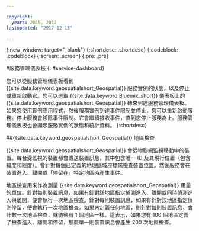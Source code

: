 ```yaml
---

copyright:
  years: 2015, 2017
lastupdated: "2017-12-15"

---
```


<!-- Attribute definitions -->
{:new_window: target="_blank"}
{:shortdesc: .shortdesc}
{:codeblock: .codeblock}
{:screen: .screen}
{:pre: .pre}

#服務管理儀表板
{: #service-dashboard}


您可以從服務管理儀表板看到 {{site.data.keyword.geospatialshort_Geospatial}} 服務實例的狀態，以及停止或重新啟動它。您可以選取 {{site.data.keyword.Bluemix_short}} 儀表板上的 {{site.data.keyword.geospatialshort_Geospatial}} 磚來到達服務管理儀表板。如果您使用範例應用程式，然後服務實例到達事件限制並停止，您可以重新啟動服務。停止服務會移除事件限制。它會繼續接收事件，直到您停止服務為止。服務管理儀表板也會顯示服務實例的狀態和統計資料。
{:shortdesc}

##{{site.data.keyword.geospatialshort_Geospatial}} 地區檢查

{{site.data.keyword.geospatialshort_Geospatial}} 會從物聯網監視移動中的裝置。每台受監視的裝置都會傳送裝置訊息，其中包含唯一 ID 及其現行位置（包含緯度和經度）。會針對每個已定義的地理區域座標來檢查裝置位置。然後服務會在裝置進入、離開或「停留在」特定地區時產生事件。

地區檢查用來作為測量 {{site.data.keyword.geospatialshort_Geospatial}} 用量的單位。針對每則裝置訊息，如果有針對該地區指定偵測進入、離開或同時偵測進入與離開，便會執行一次地區檢查。針對每則裝置訊息，如果有針對該地區指定偵測停留，便會執行一次地區檢查。如果未定義任何地區，則針對每則裝置訊息，會計數一次地區檢查，就彷彿有 1 個地區一樣。這表示，如果您有 100 個地區定義了檢查進入、離開和停留，那麼單一則裝置訊息會產生 200 次地區檢查。

